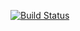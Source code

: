 [![Build Status](https://travis-ci.org/Oceanos1/sweng_bootcamp.svg?branch=master)](https://travis-ci.org/Oceanos1/sweng_bootcamp)

